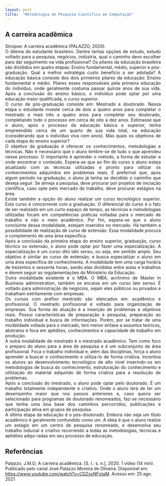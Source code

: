 ```yaml
---
layout: post
title:  "Metodologia de Pesquisa Científica em Computação"
---
```


## A carreira acadêmica
<p style='text-align: justify;'>
Sinopse: A carreira acadêmica (PALAZZO, 2020).
<br>
O dilema do estudante brasileiro. Dentre tantas opções de estudo, estudo voltado para a pesquisa, negócios, indústria, qual o caminho devo escolher para dar seguimento na vida profissional? 
Os pilares da educação brasileira são divididos em quatro etapas: Ensino fundamental, médio, superior e pós-graduação. Qual a melhor estratégia custo benefício a ser adotada? 
A educação básica consiste dos dois primeiros pilares da educação: Ensino fundamental e médio. Pilares esses responsáveis pela primeira educação do indivíduo, onde geralmente costuma passar quinze anos de sua vida. Após a conclusão do ensino básico, o indivíduo pode optar por uma educação maior qualificada, o curso superior.
<br>
O curso de pós-graduação consiste em: Mestrado e doutorado. Nessa etapa o estudante investe cerca de dois a quatro anos para completar o mestrado e mais três a quatro anos para completar seu doutorado, completando todo o processo em cerca de oito a dez anos. Estimasse que o aluno, após o processo da educação básica e superior, tenha empreendido cerca de um quarto de sua vida total, na educação (considerando que o indivíduo viva cem anos). Mas quais os objetivos de cada etapa do ensino superior?
<br>
O objetivo da graduação é oferecer os conhecimentos, metodologias e técnicas. Não é necessário que o aluno lembre-se de tudo o que aprendeu nesse processo. O importante é aprender o método, a forma de estudar e onde encontrar o conteúdo. Espera-se que ao fim do curso o aluno esteja atualizado com as técnicas utilizadas e pronto para utilizar os conhecimentos adquiridos em problemas reais. É preferível que, apos algum período na graduação, o aluno já tenha se decidido o caminho que deseja seguir. Se almeja a pesquisa, deve procurar por projetos de iniciação científica, caso opte pelo mercado de trabalho, deve procurar estágios na área.
<br>
Existe também a opção do aluno realizar um curso tecnológico superior. Este curso é concorrente com a graduação. O diferencial do curso é o fato de ser realizado em um curto espaço de tempo, as técnicas e metodologias utilizadas focam em competências práticas voltadas para o mercado de trabalho e não o meio acadêmico. Por fim, espera-se que o aluno concluinte dessa modalidade, estejam inseridos no mercado. Há também a possibilidade de realização de curso de extensão. Essa modalidade procura o complemento de uma área específica.
<br>
Após a conclusão da primeira etapa do ensino superior, graduação, curso técnico ou extensão, o aluno pode optar  por fazer uma especialização. A especialização é um curso dito lato sensu, ou seja, em sentido amplo. Seu objetivo é similar ao curso de extensão, e busca especializar o aluno em uma área específica de conhecimento. A modalidade tem uma carga horária de trezentos e sessenta horas, sendo elas divididas entre aulas e trabalhos e devem seguir as regulamentações do Ministério da Educação.
<br>
Outra modalidade existente é o MBA. O MBA, acrônimo de Master in Business administration, também se encaixa em um curso lato sensu. É voltado para administração de negócios, sejam eles públicos ou privados e trabalham estritamente com empresas.
<br>
Os cursos com prefixo mestrado são elencados em: acadêmico e profissional. O mestrado profissional é voltado para organização de empresas. Sua forma de atuação é a inserção de problemas e objetivos reais. Possui características de preparação à pesquisa, preparação ao trabalho individual e busca de informações. Porém, por se tratar de uma modalidade voltada para o mercado, tem menor enfase a assuntos teóricos, abstratos e foca em aptidões, conhecimentos e capacidade de trabalho em produção.
<br>
A outra modalidade de mestrado é o mestrado acadêmico. Tem como foco o preparo do aluno para a área de pesquisa e é um subconjunto da área profissional. Foca o trabalho individual e, além das disciplinas, força o aluno aprender a buscar o conhecimento e utiliza-lo de forma criativa. Incentiva os alunos ao desenvolvimento tecnológico de alto nível inserindo-os em metodologias de busca do conhecimento, estruturação do conhecimento e utilização do material adquirido de forma criativa para a resolução de problemas.
<br>
Após a conclusão do mestrado, o aluno pode optar pelo doutorado. É um trabalho totalmente independente e criativo. Onde o aluno terá de ter um desempenho maior que nos passos anteriores e, caso queira ser selecionado para programas de doutorado renomeados, faz-se necessário que tenha uma boa base dos caminhos percorridos, publicações e participação ativa em grupos de pesquisa.
<br>
A última etapa da educação é o pós-doutorado. Embora não seja um título acadêmico é geralmente confundido como um. A ideia é que o aluno realize um estágio em um centro de pesquisa renomeado, e desenvolva seu trabalho induvial e criativo recorrendo a todas as metodologias, técnicas e aptidões adqui radas em seu processo de educação.

</p>

## Referências
Palazzo, J.M.O; A carreira acadêmica. [S. l.: s. n.], 2020. 1 vídeo (14 min). Publicado pelo canal  José Palazzo Moreira de Oliveira. Disponível em: <https://www.youtube.com/watch?v=CDZxxNFxtaM>. Acesso em: 25 ago. 2021
